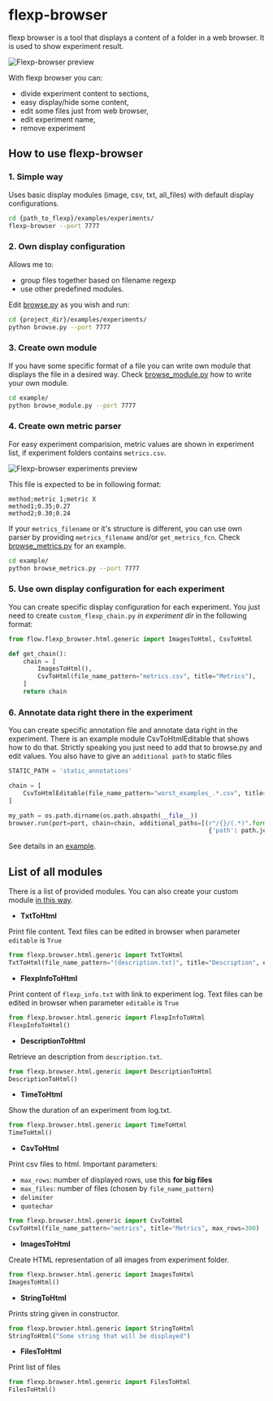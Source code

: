 # flexp-browser
flexp browser is a tool that displays a content of a folder in a web browser. 
It is used to show experiment result. 

![Flexp-browser preview](/browser.png)

With flexp browser you can:
- divide experiment content to sections,
- easy display/hide some content,
- edit some files just from web browser,
- edit experiment name,
- remove experiment

## How to use flexp-browser

### 1. Simple way

Uses basic display modules (image, csv, txt, all_files) with
default display configurations.

```bash
cd {path_to_flexp}/examples/experiments/
flexp-browser --port 7777
```

### 2. Own display configuration
Allows me to:
- group files together based on filename regexp
- use other predefined modules.

Edit [browse.py](/examples/experiments/browse.py) as you wish and run:
```bash
cd {project_dir}/examples/experiments/
python browse.py --port 7777
```

### 3. Create own module
If you have some specific format of a file you can write own module that displays the
file in a desired way. Check [browse_module.py](/examples/experiments/browse_module.py) how to write your own module.


```bash
cd example/
python browse_module.py --port 7777
```

### 4. Create own metric parser
For easy experiment comparision, metric values are shown in experiment list,
if experiment folders contains `metrics.csv`.

![Flexp-browser experiments preview](/browser_experiments.png)

This file is expected to be in following format: 
```text
method;metric 1;metric X
method1;0.35;0.27
method2;0.30;0.24
```

If your `metrics_filename` or it's structure is different, you can use own parser
by providing `metrics_filename` and/or `get_metrics_fcn`. 
 Check [browse_metrics.py](/examples/experiments/browse_metrics.py) for an example.

```bash
cd example/
python browse_metrics.py --port 7777
```


### 5. Use own display configuration for each experiment
You can create specific display configuration for each experiment. You just need to create `custom_flexp_chain.py`
_in experiment dir_ in the following format:

```python
from flow.flexp_browser.html.generic import ImagesToHtml, CsvToHtml

def get_chain():
    chain = [
        ImagesToHtml(),
        CsvToHtml(file_name_pattern="metrics.csv", title="Metrics"),
    ]
    return chain
```


### 6. Annotate data right there in the experiment
You can create specific annotation file and annotate data right in the
experiment. There is an example module CsvToHtmlEditable that shows how
to do that. Strictly speaking you just need to add that to browse.py and edit values.
You also have to give an `additional path` to static files
```python
STATIC_PATH = 'static_annotations'

chain = [
    CsvToHtmlEditable(file_name_pattern="worst_examples_.*.csv", title="Worst examples", classes_names=CLASSES_NAMES),
]

my_path = os.path.dirname(os.path.abspath(__file__))
browser.run(port=port, chain=chain, additional_paths=[(r"/{}/(.*)".format(STATIC_PATH), tornado.web.StaticFileHandler,
                                                       {'path': path.join(my_path, STATIC_PATH)})])
```

See details in an [example](/examples/example_annotations/browse_annotations.py).

## List of all modules

There is a list of provided modules. You can also create your custom module 
[in this way](examples/flexp_browser#3-create-own-module).

* **TxtToHtml**

Print file content. Text files can be edited in browser when parameter `editable` is `True`
```python
from flexp.browser.html.generic import TxtToHtml
TxtToHtml(file_name_pattern="(description.txt)", title="Description", editable=False),
```

* **FlexpInfoToHtml**

Print content of `flexp_info.txt` with link to experiment log. Text files can be edited in browser when
 parameter `editable` is `True`
```python
from flexp.browser.html.generic import FlexpInfoToHtml
FlexpInfoToHtml()
```     

* **DescriptionToHtml**

Retrieve an description from `description.txt`.
```python
from flexp.browser.html.generic import DescriptionToHtml
DescriptionToHtml()
```     

* **TimeToHtml**

Show the duration of an experiment from log.txt.

```python
from flexp.browser.html.generic import TimeToHtml
TimeToHtml()
```     

* **CsvToHtml**

Print csv files to html. Important parameters:
- `max_rows`: number of displayed rows, use this **for big files**
- `max_files`: number of files (chosen by `file_name_pattern`)
- `delimiter`
- `quotechar`

```python
from flexp.browser.html.generic import CsvToHtml
CsvToHtml(file_name_pattern="metrics", title="Metrics", max_rows=300)
```     


* **ImagesToHtml**

Create HTML representation of all images from experiment folder.

```python
from flexp.browser.html.generic import ImagesToHtml
ImagesToHtml()
```    

* **StringToHtml**

Prints string given in constructor.

```python
from flexp.browser.html.generic import StringToHtml
StringToHtml("Some string that will be displayed")
```    

* **FilesToHtml**

Print list of files 

```python
from flexp.browser.html.generic import FilesToHtml
FilesToHtml()
```  

